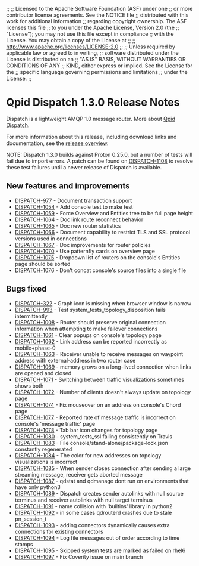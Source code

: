 ;;
;; Licensed to the Apache Software Foundation (ASF) under one
;; or more contributor license agreements.  See the NOTICE file
;; distributed with this work for additional information
;; regarding copyright ownership.  The ASF licenses this file
;; to you under the Apache License, Version 2.0 (the
;; "License"); you may not use this file except in compliance
;; with the License.  You may obtain a copy of the License at
;; 
;;   http://www.apache.org/licenses/LICENSE-2.0
;; 
;; Unless required by applicable law or agreed to in writing,
;; software distributed under the License is distributed on an
;; "AS IS" BASIS, WITHOUT WARRANTIES OR CONDITIONS OF ANY
;; KIND, either express or implied.  See the License for the
;; specific language governing permissions and limitations
;; under the License.
;;

# Qpid Dispatch 1.3.0 Release Notes

Dispatch is a lightweight AMQP 1.0 message router. More about
[Qpid
Dispatch]({{site_url}}/components/dispatch-router/index.html).

For more information about this release, including download links and
documentation, see the [release overview](index.html).

NOTE: Dispatch 1.3.0 builds against Proton 0.25.0, but a number of tests will
fail due to import errors. A patch can be found on
[DISPATCH-1108](https://issues.apache.org/jira/browse/DISPATCH-1108)
to resolve these test failures until a newer release of Dispatch is available.

## New features and improvements

 - [DISPATCH-977](https://issues.apache.org/jira/browse/DISPATCH-977) - Document transaction support
 - [DISPATCH-1054](https://issues.apache.org/jira/browse/DISPATCH-1054) - Add console test to make test
 - [DISPATCH-1059](https://issues.apache.org/jira/browse/DISPATCH-1059) - Force Overview and Entities tree to be full page height 
 - [DISPATCH-1064](https://issues.apache.org/jira/browse/DISPATCH-1064) - Doc link route reconnect behavior
 - [DISPATCH-1065](https://issues.apache.org/jira/browse/DISPATCH-1065) - Doc new router statistics
 - [DISPATCH-1066](https://issues.apache.org/jira/browse/DISPATCH-1066) - Document capability to restrict TLS and SSL protocol versions used in connections
 - [DISPATCH-1067](https://issues.apache.org/jira/browse/DISPATCH-1067) - Doc improvements for router policies
 - [DISPATCH-1070](https://issues.apache.org/jira/browse/DISPATCH-1070) - Use patternfly cards on overview page
 - [DISPATCH-1075](https://issues.apache.org/jira/browse/DISPATCH-1075) - Dropdown list of routers on the console's Entities page should be sorted
 - [DISPATCH-1076](https://issues.apache.org/jira/browse/DISPATCH-1076) - Don't concat console's source files into a single file

## Bugs fixed

 - [DISPATCH-322](https://issues.apache.org/jira/browse/DISPATCH-322) - Graph icon is missing when browser window is narrow
 - [DISPATCH-993](https://issues.apache.org/jira/browse/DISPATCH-993) - Test system_tests_topology_disposition fails intermittently
 - [DISPATCH-1008](https://issues.apache.org/jira/browse/DISPATCH-1008) - Router should preserve original connection information when attempting to make failover connections
 - [DISPATCH-1061](https://issues.apache.org/jira/browse/DISPATCH-1061) - Clear popups on console's topology page 
 - [DISPATCH-1062](https://issues.apache.org/jira/browse/DISPATCH-1062) - Link address can be reported incorrectly as mobile+phase-0
 - [DISPATCH-1063](https://issues.apache.org/jira/browse/DISPATCH-1063) - Receiver unable to receive messages on waypoint address with external-address in two router case
 - [DISPATCH-1069](https://issues.apache.org/jira/browse/DISPATCH-1069) - memory grows on a long-lived connection when links are opened and closed
 - [DISPATCH-1071](https://issues.apache.org/jira/browse/DISPATCH-1071) - Switching between traffic visualizations sometimes shows both 
 - [DISPATCH-1072](https://issues.apache.org/jira/browse/DISPATCH-1072) - Number of clients doesn't always update on topology page
 - [DISPATCH-1074](https://issues.apache.org/jira/browse/DISPATCH-1074) - Fix mouseover on an address on console's Chord page 
 - [DISPATCH-1077](https://issues.apache.org/jira/browse/DISPATCH-1077) - Reported rate of message traffic is incorrect on console's 'message traffic' page
 - [DISPATCH-1078](https://issues.apache.org/jira/browse/DISPATCH-1078) - Tab bar icon changes for topology page
 - [DISPATCH-1080](https://issues.apache.org/jira/browse/DISPATCH-1080) - system_tests_ssl failing consistently on Travis
 - [DISPATCH-1083](https://issues.apache.org/jira/browse/DISPATCH-1083) - File console/stand-alone/package-lock.json constantly regenerated
 - [DISPATCH-1084](https://issues.apache.org/jira/browse/DISPATCH-1084) - The color for new addresses on topology visualizations is incorrect
 - [DISPATCH-1085](https://issues.apache.org/jira/browse/DISPATCH-1085) - When sender closes connection after sending a large streaming message, receiver gets aborted message
 - [DISPATCH-1087](https://issues.apache.org/jira/browse/DISPATCH-1087) - qdstat and qdmanage dont run on environments that have only python3
 - [DISPATCH-1089](https://issues.apache.org/jira/browse/DISPATCH-1089) - Dispatch creates sender autolinks with null source terminus and receiver autolinks with null target terminus
 - [DISPATCH-1091](https://issues.apache.org/jira/browse/DISPATCH-1091) - name collision with 'builtins' library in python2
 - [DISPATCH-1092](https://issues.apache.org/jira/browse/DISPATCH-1092) - in some cases qdrouterd crashes due to stale pn_session_t
 - [DISPATCH-1093](https://issues.apache.org/jira/browse/DISPATCH-1093) - adding connectors dynamically causes extra connections for existing connectors
 - [DISPATCH-1094](https://issues.apache.org/jira/browse/DISPATCH-1094) - Log file messages out of order according to time stamps
 - [DISPATCH-1095](https://issues.apache.org/jira/browse/DISPATCH-1095) - Skipped system tests are marked as failed on rhel6 
 - [DISPATCH-1097](https://issues.apache.org/jira/browse/DISPATCH-1097) - Fix Coverity issue on main branch
